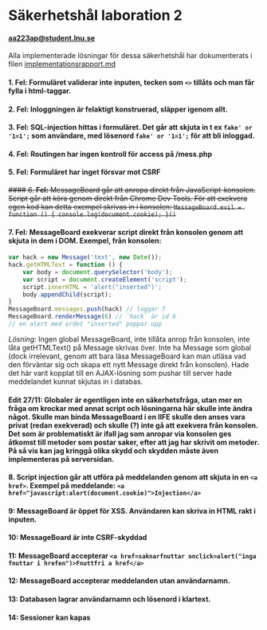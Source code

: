 # Säkerhetshål laboration 2
#### aa223ap@student.lnu.se

Alla implementerade lösningar för dessa säkerhetshål har dokumenterats i filen [implementationsrapport.md](implementationsrapport.md)

#### 1. **Fel:** Formuläret validerar inte inputen, tecken som `<>` tillåts och man får fylla i html-taggar. 

#### 2. Fel: Inloggningen är felaktigt konstruerad, släpper igenom allt.

#### 3. **Fel:** SQL-injection hittas i formuläret. Det går att skjuta in t ex `fake' or '1=1';` som användare, med lösenord `fake' or '1=1';` för att bli inloggad.

#### 4. **Fel:** Routingen har ingen kontroll för access på /mess.php

#### 5. **Fel:** Formuläret har inget försvar mot CSRF

<del>#### 6. **Fel:** MessageBoard går att anropa direkt från JavaScript-konsolen. Script går att köra genom direkt från Chrome Dev Tools. För att exekvera egen kod kan detta exempel skrivas in i konsolen: `MessageBoard.evil = function () { console.log(document.cookie); }()`

#### 7. **Fel:** MessageBoard exekverar script direkt från konsolen genom att skjuta in dem i DOM. Exempel, från konsolen: 
```javascript
var hack = new Message('text', new Date());
hack.getHTMLText = function () { 
	var body = document.querySelector('body'); 
	var script = document.createElement('script'); 
	script.innerHTML = 'alert("inserted")'; 
	body.appendChild(script); 
}
MessageBoard.messages.push(hack) // loggar 7
MessageBoard.renderMessage(6) // `hack` är id 6
// en alert med ordet "inserted" poppar upp
```

_Lösning:_ Ingen global MessageBoard, inte tillåta anrop från konsolen, inte låta getHTMLText() på Message skrivas över. Inte ha Message som global (dock irrelevant, genom att bara läsa MessageBoard kan man utläsa vad den förväntar sig och skapa ett nytt Message direkt från konsolen). Hade det här varit kopplat till en AJAX-lösning som pushar till server hade meddelandet kunnat skjutas in i databas.</del>

#### Edit 27/11: Globaler är egentligen inte en säkerhetsfråga, utan mer en fråga om krockar med annat script och lösningarna här skulle inte ändra något. Skulle man binda MessageBoard i en IIFE skulle den anses vara privat (redan exekverad) och skulle (?) inte gå att exekvera från konsolen. Det som är problematiskt är ifall jag som anropar via konsolen ges åtkomst till metoder som postar saker, efter att jag har skrivit om metoder. På så vis kan jag kringgå olika skydd och skydden måste även implementeras på serversidan.

#### 8. Script injection går att utföra på meddelanden genom att skjuta in en `<a href>`. Exempel på meddelande: `<a href="javascript:alert(document.cookie)">Injection</a>`

#### 9: MessageBoard är öppet för XSS. Användaren kan skriva in HTML rakt i inputen. 

#### 10: MessageBoard är inte CSRF-skyddad

#### 11: MessageBoard accepterar `<a href=saknarfnuttar onclick=alert("inga fnuttar i hrefen")>Fnuttfri a href</a>`

#### 12: MessageBoard accepterar meddelanden utan användarnamn.

#### 13: Databasen lagrar användarnamn och lösenord i klartext.

#### 14: Sessioner kan kapas
